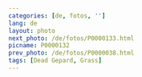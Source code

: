 ```yaml
---
categories: [de, fotos, '']
lang: de
layout: photo
next_photo: /de/fotos/P0000133.html
picname: P0000132
prev_photo: /de/fotos/P0000038.html
tags: [Dead Gepard, Grass]
---
```

